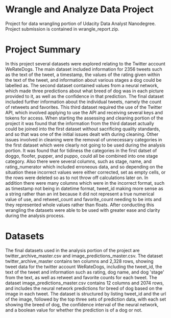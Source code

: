 # Wrangle and Analyze Data Project

Project for data wrangling portion of Udacity Data Analyst Nanodegree. Project submission is contained in wrangle_report.zip.

# Project Summary

In this project several datasets were explored relating to the Twitter account WeRateDogs. The main dataset included information for 2356 tweets such as the text of the tweet, a timestamp, the values of the rating given within the text of the tweet, and information about various stages a dog could be labelled as. The second dataset contained values from a neural network, which made three predictions about what breed of dog was in each picture provided to it, as well as the confidence in that prediction. The final dataset included further information about the individual tweets, namely the count of retweets and favorites. This third dataset required the use of the Twitter API, which involved applying to use the API and receiving several keys and tokens for access. When starting the assessing and cleaning portion of the project it was found that the information from the third dataset actually could be joined into the first dataset without sacrificing quality standards, and so that was one of the initial issues dealt with during cleaning. Other issues involved in cleaning were the removal of unnecessary categories in the first dataset which were clearly not going to be used during the analysis portion. It was found that for tidiness the categories in the first datset of doggo, floofer, pupper, and puppo, could all be combined into one stage category. Also there were several columns, such as stage, name, and rating_numerator which included erroneous data, and so depending on the situation these incorrect values were either corrected, set as empty cells, or the rows were deleted so as to not throw off calculations later on. In addition there were many columns which were in the incorrect format, such as timestamp not being in datetime format, tweet_id making more sense as a string rather than an int because it did not represent a true numerical value of use, and retweet_count and favorite_count needing to be ints and they represented whole values rather than floats. After conducting this wrangling the datasets were able to be used with greater ease and clarity during the analysis process.

# Datasets

The final datasets used in the analysis portion of the project are twitter_archive_master.csv and image_predictions_master.csv. The dataset twitter_archive_master contains ten columns and 2,328 rows, showing tweet data for the twitter account WeRateDogs, including the tweet_id, the text of the tweet and information such as rating, dog name, and dog 'stage' from the text, as well as retweet and favorite counts for each tweet. The dataset image_predictions_master.csv contains 12 columns and 2074 rows, and includes the neural network predictions for breed of dog based on the image in each tweet. The dataset is structured by listing tweet_id and the url of the image, followed by the top three sets of prediction data, with each set showing the breed of dog, the confidence interval of the neural network, and a boolean value for whether the prediction is of a dog or not.
